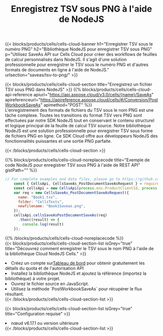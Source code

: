 ﻿---
title:  Enregistrez TSV sous PNG à l'aide de NodeJS
description:  Utilisation du SDK Cloud Aspose.Cells pour NodeJS pour enregistrer le fichier au format TSV au format PNG.
kwords: Excel, Save TSV as PNG, REST, NodeJS
howto: How to save TSV as PNG using Aspose.Cells Cloud NodeJS library.
---
{{< blocks/products/cells/cells-cloud-banner h1="Enregistrer TSV sous le numéro PNG" h2="Bibliothèque NodeJS pour enregistrer TSV sous PNG" p="Utilisez SaveAs API sur Cells Cloud pour créer des workflows de feuilles de calcul personnalisés dans NodeJS. Il s\'agit d\'une solution professionnelle pour enregistrer le TSV sous le numéro PNG et d\'autres formats de documents en ligne à l\'aide de NodeJS." urlsection="saveas/tsv-to-png/" >}}

{{< blocks/products/cells/cells-cloud-section title="Enregistrez un fichier TSV sous PNG dans NodeJS" >}}
{{% blocks/products/cells/cells-cloud-api-reference apiurl="https://api.aspose.cloud/v3.0/cells/{name}/SaveAs" apireferenceurl="https://apireference.aspose.cloud/cells/#/Conversion/PostWorkbookSaveAs" apimethod="POST" %}}
<br/>
L'enregistrement des formats de fichiers du TSV sous le nom PNG est une tâche complexe. Toutes les transitions du format TSV vers PNG sont effectuées par notre SDK NodeJS tout en conservant le contenu structurel et logique principal de la feuille de calcul TSV source. Notre bibliothèque NodeJS est une solution professionnelle pour enregistrer TSV sous forme de fichiers PNG en ligne. Ce SDK Cloud offre aux développeurs NodeJS des fonctionnalités puissantes et une sortie PNG parfaite.

{{< /blocks/products/cells/cells-cloud-section >}}

{{% blocks/products/cells/cells-cloud-noreplacecode title="Exemple de code NodeJS pour enregistrer TSV sous PNG à l\'aide de REST API" gistPath="" %}}
  
```js
// For complete examples and data files, please go to https://github.com/aspose-cells-cloud/aspose-cells-cloud-node/
    const { CellsApi, CellsSaveAs_PostDocumentSaveAsRequest } = require("asposecellscloud");
    const cellsApi = new CellsApi(process.env.ProductClientId, process.env.ProductClientSecret);
    var req = new CellsSaveAs_PostDocumentSaveAsRequest({
      name: "Book1.tsv",
      folder: "CellsTests",
      newfilename: "Book1Saveas.png",
    });
    cellsApi.cellsSaveAsPostDocumentSaveAs(req)
      .then((result) => {
        console.log(result)
    });
```
  
{{% /blocks/products/cells/cells-cloud-noreplacecode %}}
<br/>
{{< blocks/products/cells/cells-cloud-section-list isGrey="true" title="Découvrez comment enregistrer le TSV sous le nom PNG à l\'aide de la bibliothèque Cloud NodeJS Cells." >}}
<li> Créez un compte sur<a href="https://dashboard.aspose.cloud/">Tableau de bord</a> pour obtenir gratuitement les détails du quota et de l'autorisation API</li>
<li>Installez la bibliothèque NodeJS et ajoutez la référence (importez la bibliothèque) à votre projet.</li>
<li>Ouvrez le fichier source en JavaScript.</li>
<li>Utilisez la méthode `PostWorkbookSaveAs` pour récupérer le flux résultant.</li>
{{< /blocks/products/cells/cells-cloud-section-list >}}

{{< blocks/products/cells/cells-cloud-section-list isGrey="true" title="Configuration requise" >}}
<li>nœud v6.17.1 ou version ultérieure</li>
{{< /blocks/products/cells/cells-cloud-section-list >}}
